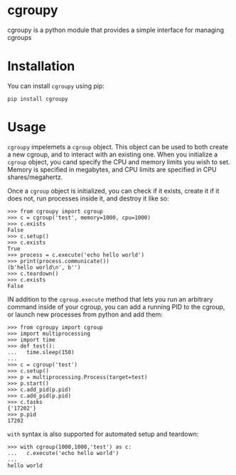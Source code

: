 # cgroupy
cgroupy is a python module that provides a simple interface for managing cgroups

# Installation
You can install `cgroupy` using pip:

```
pip install cgroupy
```

# Usage

`cgroupy` impelemets a `cgroup` object. This object can be used to both create a new cgroup, and to interact with an existing one.  When you initialize a `cgroup` object, you cand specify the CPU and memory limits you wish to set. Memory is specified in megabytes, and CPU limits are specified in CPU shares/megahertz.

Once a `cgroup` object is initialized, you can check if it exists, create it if it does not, run processes inside it, and destroy it like so:

```
>>> from cgroupy import cgroup
>>> c = cgroup('test', memory=1000, cpu=1000)
>>> c.exists
False
>>> c.setup()
>>> c.exists
True
>>> process = c.execute('echo hello world')
>>> print(process.communicate())
(b'hello world\n', b'')
>>> c.teardown()
>>> c.exists
False
```
IN addition to the `cgroup.execute` method that lets you run an arbitrary command inside of your cgroup, you can add a running PID to the cgroup, or launch new processes from python and add them:
```
>>> from cgroupy import cgroup
>>> import multiprocessing
>>> import time
>>> def test():
...   time.sleep(150)
... 
>>> c = cgroup('test')
>>> c.setup()
>>> p = multiprocessing.Process(target=test)
>>> p.start()
>>> c.add_pid(p.pid)
>>> c.add_pid(p.pid)
>>> c.tasks
{'17202'}
>>> p.pid
17202
```

`with` syntax is also supported for automated setup and teardown:

```
>>> with cgroup(1000,1000,'test') as c:
...   c.execute('echo hello world')
... 
hello world
```
